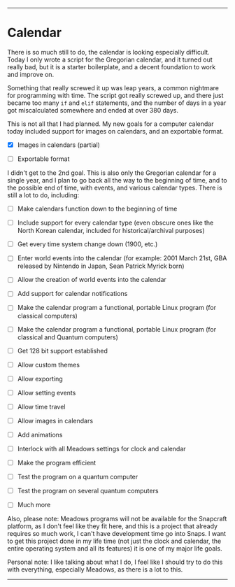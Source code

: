 
***

# Calendar

There is so much still to do, the calendar is looking especially difficult. Today I only wrote a script for the Gregorian calendar, and it turned out really bad, but it is a starter boilerplate, and a decent foundation to work and improve on.

Something that really screwed it up was leap years, a common nightmare for programming with time. The script got really screwed up, and there just became too many `if` and `elif` statements, and the number of days in a year got miscalculated somewhere and ended at over 380 days.

This is not all that I had planned. My new goals for a computer calendar today included support for images on calendars, and an exportable format.

- [x] Images in calendars (partial)

- [ ] Exportable format

I didn't get to the 2nd goal. This is also only the Gregorian calendar for a single year, and I plan to go back all the way to the beginning of time, and to the possible end of time, with events, and various calendar types. There is still a lot to do, including:

- [ ] Make calendars function down to the beginning of time

- [ ] Include support for every calendar type (even obscure ones like the North Korean calendar, included for historical/archival purposes)

- [ ] Get every time system change down (1900, etc.)

- [ ] Enter world events into the calendar (for example: 2001 March 21st, GBA released by Nintendo in Japan, Sean Patrick Myrick born)

- [ ] Allow the creation of world events into the calendar

- [ ] Add support for calendar notifications

- [ ] Make the calendar program a functional, portable Linux program (for classical computers)

- [ ] Make the calendar program a functional, portable Linux program (for classical and Quantum computers)

- [ ] Get 128 bit support established

- [ ] Allow custom themes

- [ ] Allow exporting

- [ ] Allow setting events

- [ ] Allow time travel

- [ ] Allow images in calendars

- [ ] Add animations

- [ ] Interlock with all Meadows settings for clock and calendar

- [ ] Make the program efficient

- [ ] Test the program on a quantum computer

- [ ] Test the program on several quantum computers

- [ ] Much more

Also, please note: Meadows programs will not be available for the Snapcraft platform, as I don't feel like they fit here, and this is a project that already requires so much work, I can't have development time go into Snaps. I want to get this project done in my life time (not just the clock and calendar, the entire operating system and all its features) it is one of my major life goals.

Personal note: I like talking about what I do, I feel like I should try to do this with everything, especially Meadows, as there is a lot to this.

***
